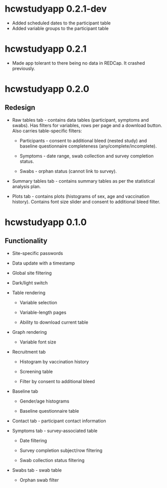 # hcwstudyapp 0.2.1-dev

* Added scheduled dates to the participant table
* Added variable groups to the participant table

# hcwstudyapp 0.2.1

* Made app tolerant to there being no data in REDCap. It crashed previously.

# hcwstudyapp 0.2.0

## Redesign

* Raw tables tab - contains data tables (participant, symptoms and swabs). Has filters for variables, rows per page and a download button. Also carries table-specific filters:

  * Participants - consent to additional bleed (nested study) and baseline questionnaire completeness (any/complete/incomplete).

  * Symptoms - date range, swab collection and survey completion status.

  * Swabs - orphan status (cannot link to survey).

* Summary tables tab - contains summary tables as per the statistical analysis plan.

* Plots tab - contains plots (histograms of sex, age and vaccination history). Contains font size slider and consent to additional bleed filter.

# hcwstudyapp 0.1.0

## Functionality

* Site-specific passwords

* Data update with a timestamp

* Global site filtering

* Dark/light switch

* Table rendering

  * Variable selection

  * Variable-length pages

  * Ability to download current table

* Graph rendering

  * Variable font size

* Recruitment tab

  * Histogram by vaccination history

  * Screening table

  * Filter by consent to additional bleed

* Baseline tab

  * Gender/age histograms

  * Baseline questionnaire table

 * Contact tab - participant contact information

* Symptoms tab - survey-associated table

  * Date filtering

  * Survey completion subject/row filtering

  * Swab collection status filtering

* Swabs tab - swab table

  * Orphan swab filter
